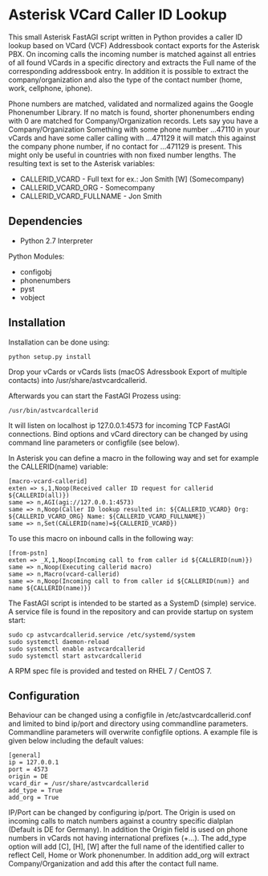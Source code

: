 # Asterisk VCard Caller ID Lookup

This small Asterisk FastAGI script written in Python provides a caller ID lookup based on VCard (VCF) Addressbook contact exports for the Asterisk PBX. On incoming calls the incoming number is matched against all entries of all found VCards in a specific directory and extracts the Full name of the corresponding addressbook entry. In addition it is possible to extract the company/organization and also the type of the contact number (home, work, cellphone, iphone).

Phone numbers are matched, validated and normalized agains the Google Phonenumber Library. If no match is found, shorter phonenumbers ending with 0 are matched for Company/Organization records.
Lets say you have a Company/Organization Something with some phone number ...47110 in your vCards and have some caller calling with ...471129 it will match this against the company phone number, if no contact for ...471129 is present.
This might only be useful in countries with non fixed number lengths.
The resulting text is set to the Asterisk variables:
 
 - CALLERID_VCARD - Full text for ex.: Jon Smith [W] (Somecompany)
 - CALLERID_VCARD_ORG - Somecompany
 - CALLERID_VCARD_FULLNAME - Jon Smith

## Dependencies

 - Python 2.7 Interpreter
 
 Python Modules:
 
 - configobj
 - phonenumbers
 - pyst
 - vobject
 
## Installation

Installation can be done using:

```
python setup.py install
```

Drop your vCards or vCards lists (macOS Adressbook Export of multiple contacts) into /usr/share/astvcardcallerid.

Afterwards you can start the FastAGI Prozess using:

```
/usr/bin/astvcardcallerid
```

It will listen on localhost ip 127.0.0.1:4573 for incoming TCP FastAGI connections. Bind options and vCard directory can be changed by using command line parameters or configfile (see below).

In Asterisk you can define a macro in the following way and set for example the CALLERID(name) variable:

```
[macro-vcard-callerid]
exten => s,1,Noop(Received caller ID request for callerid ${CALLERID(all)})
same => n,AGI(agi://127.0.0.1:4573)
same => n,Noop(Caller ID lookup resulted in: ${CALLERID_VCARD} Org: ${CALLERID_VCARD_ORG} Name: ${CALLERID_VCARD_FULLNAME})
same => n,Set(CALLERID(name)=${CALLERID_VCARD})
```

To use this macro on inbound calls in the following way:

```
[from-pstn]
exten => _X,1,Noop(Incoming call to from caller id ${CALLERID(num)})
same => n,Noop(Executing callerid macro)
same => n,Macro(vcard-callerid)
same => n,Noop(Incoming call to from caller id ${CALLERID(num)} and name ${CALLERID(name)})
```

The FastAGI script is intended to be started as a SystemD (simple) service. A service file is found in the repository and can provide startup on system start:

```
sudo cp astvcardcallerid.service /etc/systemd/system
sudo systemctl daemon-reload
sudo systemctl enable astvcardcallerid
sudo systemctl start astvcardcallerid
```

A RPM spec file is provided and tested on RHEL 7 / CentOS 7.

## Configuration

Behaviour can be changed using a configfile in /etc/astvcardcallerid.conf and limited to bind ip/port and directory using commandline parameters. Commandline parameters will overwrite configfile options.  A example file is given below including the default values:

```
[general]
ip = 127.0.0.1
port = 4573
origin = DE
vcard_dir = /usr/share/astvcardcallerid
add_type = True
add_org = True
```

IP/Port can be changed by configuring ip/port. The Origin is used on incoming calls to match numbers against a country specific dialplan (Default is DE for Germany). In addition the Origin field is used on phone numbers in vCards not having international prefixes (+...).
The add_type option will add [C], [H], [W] after the full name of the identified caller to reflect Cell, Home or Work phonenumber. In addition add_org will extract Company/Organization and add this after the contact full name. 
